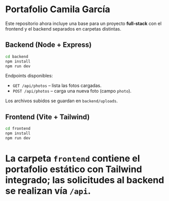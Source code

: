 
# Portafolio Camila García

Este repositorio ahora incluye una base para un proyecto **full‑stack** con el frontend y el backend separados en carpetas distintas.

## Backend (Node + Express)

```bash
cd backend
npm install
npm run dev
```

Endpoints disponibles:
- `GET /api/photos` – lista las fotos cargadas.
- `POST /api/photos` – carga una nueva foto (campo `photo`).

Los archivos subidos se guardan en `backend/uploads`.

## Frontend (Vite + Tailwind)

```bash
cd frontend
npm install
npm run dev
```

La carpeta `frontend` contiene el portafolio estático con Tailwind integrado; las solicitudes al backend se realizan vía `/api`.
=======

